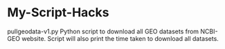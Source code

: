 # My-Script-Hacks
pullgeodata-v1.py
Python script to download all GEO datasets from NCBI-GEO website. Script will also print the time taken to download all datasets.
